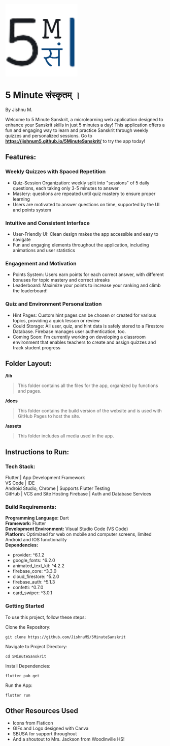 ![5 Minute संस्कृतम् Logo](assets/logo.png)

# 5 Minute संस्कृतम् ।
By Jishnu M.

Welcome to 5 Minute Sanskrit, a microlearning web application designed to enhance your Sanskrit skills in just 5 minutes a day! This application offers a fun and engaging way to learn and practice Sanskrit through weekly quizzes and personalized sessions. Go to **https://jishnum5.github.io/5MinuteSanskrit/** to try the app today!

## Features:
### Weekly Quizzes with Spaced Repetition
* Quiz-Session Organization: weekly split into "sessions" of 5 daily questions, each taking only 3-5 minutes to answer
* Mastery: questions are repeated until quiz mastery to ensure proper learning
* Users are motivated to answer questions on time, supported by the UI and points system

### Intuitive and Consistent Interface
* User-Friendly UI: Clean design makes the app accessible and easy to navigate
* Fun and engaging elements throughout the application, including animations and user statistics

### Engagement and Motivation
* Points System: Users earn points for each correct answer, with different bonuses for topic mastery and correct streaks
* Leaderboard: Maximize your points to increase your ranking and climb the leaderboard!

### Quiz and Environment Personalization
* Hint Pages: Custom hint pages can be chosen or created for various topics, providing a quick lesson or review
* Could Storage: All user, quiz, and hint data is safely stored to a Firestore Database. Firebase manages user authentication, too.
* Coming Soon: I'm currently working on developing a classroom environment that enables teachers to create and assign quizzes and track student progress


## Folder Layout:

**/lib**  
> This folder contains all the files for the app, organized by functions and pages.

**/docs**
> This folder contains the build version of the website and is used with GitHub Pages to host the site.

**/assets**
> This folder includes all media used in the app.

## Instructions to Run:
### Tech Stack:

Flutter                 | App Development Framework  
VS Code                 | IDE  
Android Studio, Chrome  | Supports Flutter Testing  
GitHub                  | VCS and Site Hosting
Firebase                | Auth and Database Services

### Build Requirements:
**Programming Language:** Dart  
**Framework:** Flutter  
**Development Environment:** Visual Studio Code (VS Code)  
**Platform:** Optimized for web on mobile and computer screens, limited Android and IOS functionality  
**Dependencies:**
- provider: ^6.1.2
-  google_fonts: ^6.2.0
-  animated_text_kit: ^4.2.2
-  firebase_core: ^3.3.0
-  cloud_firestore: ^5.2.0
-  firebase_auth: ^5.1.3
-  confetti: ^0.7.0
-  card_swiper: ^3.0.1

### Getting Started
To use this project, follow these steps:

Clone the Repository:
````
git clone https://github.com/JishnuM5/5MinuteSanskrit
````

Navigate to Project Directory:  
````
cd 5MinuteSanskrit
````

Install Dependencies:  
````
flutter pub get
````

Run the App:  
````
flutter run
````

## Other Resources Used
* Icons from Flaticon
* GIFs and Logo designed with Canva
* SBUSA for support throughout
* And a shoutout to Mrs. Jackson from Woodinville HS!